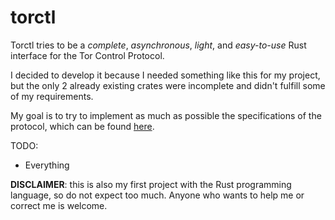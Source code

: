 # torctl

Torctl tries to be a _complete_, _asynchronous_, _light_, and _easy-to-use_ Rust interface for the Tor Control Protocol.

I decided to develop it because I needed something like this for my project, but the only 2 already existing crates were incomplete and didn't fulfill some of my requirements.

My goal is to try to implement as much as possible the specifications of the protocol, which can be found [here](https://github.com/torproject/torspec/blob/main/control-spec.txt).

TODO:
- Everything

**DISCLAIMER**: this is also my first project with the Rust programming language, so do not expect too much. Anyone who wants to help me or correct me is welcome.